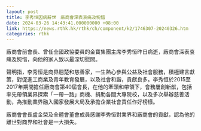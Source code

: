 ```yaml
---
layout: post
title: 李秀恒因病辭世　廠商會深表哀痛及惋惜
date: 2024-03-26 14:43:41.000000000 +08:00
link: https://news.rthk.hk/rthk/ch/component/k2/1746307-20240326.htm
categories: rthk
---
```


廠商會前會長、曾任全國政協委員的金寶集團主席李秀恒昨日病逝，廠商會深表哀痛及惋惜，向他的家人致以最深切慰問。

聲明指，李秀恒是商界翹楚和慈善家，一生熱心參與公益及社會服務，積極建言獻策，對促進工商業及青年教育發展，以及社會和諧，貢獻良多。李秀恒於2015至2017年期間擔任廠商會第40屆會長，在他的牽頭和帶領下，會務屢創新猷，包括率先帶領業界探索「一帶一路」商機、捐助各間大專院校，以及多次舉辦慈善活動，為推動業界融入國家發展大局及承擔企業社會責任作好榜樣。

廠商會會長盧金榮及全體會董會成員感謝李秀恒對業界和廠商會的貢獻，認為他的離世對商界和社會是一大損失。
